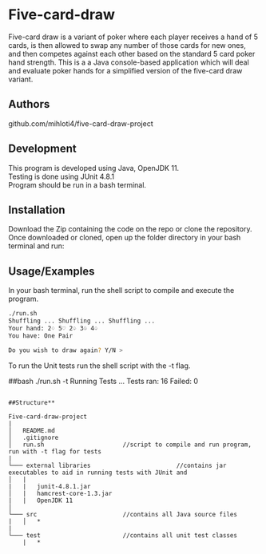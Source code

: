# Five-card-draw

Five-card draw is a variant of poker where each player receives a hand of 5 cards, is then
allowed to swap any number of those cards for new ones, and then competes against each
other based on the standard 5 card poker hand strength. This is a a Java console-based application 
which will deal and evaluate poker hands for a simplified version of the five-card draw variant. 

## Authors

github.com/mihloti4/five-card-draw-project

## Development

This program is developed using Java, OpenJDK 11. <br />
Testing is done using JUnit 4.8.1 <br />
Program should be run in a bash terminal.

## Installation
 Download the Zip containing the code on the repo or clone the repository. <br />
 Once downloaded or cloned, open up the folder directory in your bash terminal and run:


## Usage/Examples
In your bash terminal, run the shell script to compile and execute the program.

```bash
./run.sh
Shuffling ... Shuffling ... Shuffling ...
Your hand: 2♢ 5♡ 2♤ 3♧ 4♤ 
You have: One Pair

Do you wish to draw again? Y/N >
```

To run the Unit tests run the shell script with the -t flag.

##bash
./run.sh -t
Running Tests ...
Tests ran: 16
Failed: 0
```

##Structure**

Five-card-draw-project
|
│   README.md
│   .gitignore     
│   run.sh                      //script to compile and run program, run with -t flag for tests
|
└─── external libraries                        //contains jar executables to aid in running tests with JUnit and 
│   |      
|   |   junit-4.8.1.jar
│   |   hamcrest-core-1.3.jar
|   |   OpenJDK 11   
│   
└─── src                        //contains all Java source files
|   │   *
|
└─── test                       //contains all unit test classes
    |   *
